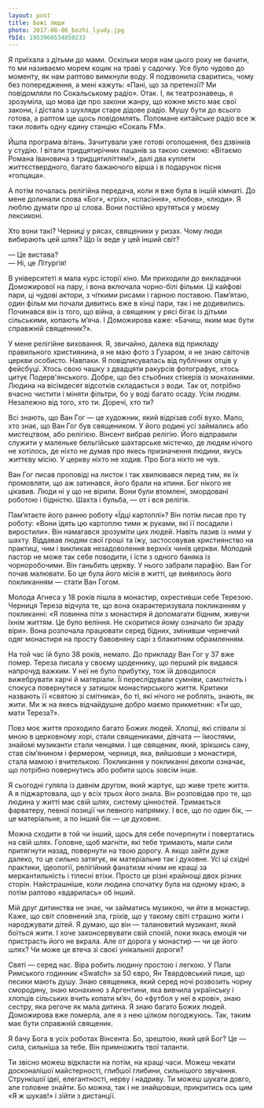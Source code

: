 ```yaml
---
layout: post
title: Божі люди
photo: 2017-08-06_bozhi_lyudy.jpg
fbId: 1953960534850233
---
```


Я приїхала з дітьми до мами. Оскільки моря нам цього року не бачити, то ми називаємо морем коцик на траві у садочку. Усе було чудово до моменту, як нам раптово вимкнули воду. Я подзвонила сваритись, чому без попередження, а мені кажуть: «Пані, що за претензії? Ми повідомляли по Сокальському радіо». Отак. І, як театрознавець, я зрозуміла, що мова іде про закони жанру, що кожне місто має свої закони, і дістала з шухляди старе дідове радіо. Мушу бути до всього готова, а раптом ще щось повідомлять. Поломане китайське радіо все ж таки ловить одну єдину станцію «Сокаль FM».

<!--more--> 

Йшла програма вітань. Зачитували уже готові оголошення, без дзвінків у студію. І вітали тридцятирічних пацанів за такою схемою: «Вітаємо Романа Івановича з тридцятиліттям!», далі два куплети життєствердного, багато бажаючого вірша і в подарунок пісня «гопцаца».

А потім почалась релігійна передача, коли я вже була в іншій кімнаті. До мене долинали слова «Бог», «гріх», «спасіння», «любов», «люди». Я люблю думати про ці слова. Вони постійно крутяться у моєму лексиконі. 

Хто вони такі? Черниці у рясах, священики у ризах. Чому люди вибирають цей шлях? Що їх веде у цей інший світ?

— Це вистава?<br />
— Ні, це Літургія!

В університеті я мала курс історії кіно. Ми приходили до викладачки Доможирової на пару, і вона включала чорно-білі фільми. Ці кайфові пари, ці чудові актори, з чіткими рисами і гарною поставою. Пам’ятаю, один фільм ми почали дивитись вже в кінці пари, так і не додивились. Починався він із того, що війна, а священик у рясі бігає із дітьми сільськими, копають м’яча. І Доможирова каже: «Бачиш, яким має бути справжній священник?».

У мене релігійне виховання. Я, звичайно, далека від прикладу правильного християнина, я не маю фото з Гузаром, я не знаю світочів церкви особисто. Навпаки. Я повідписувалась від публічних отців у фейсбуці. Хтось свою чашку з двадцяти ракурсів фотографує, хтось цитує Подерв'янського. Добре, що без стьобних стікерів із монахинями. Людина на вісімдесят відсотків складається з води. Так от, потрібно вчасно чистити і міняти фільтри, бо у воді багато осаду. Усім людям. Незалежно від того, хто ти. Доречі, хто ти?

Всі знають, що Ван Гог — це художник, який відрізав собі вухо. Мало, хто знає, що Ван Гог був священиком. У його родині усі займались або мистецтвом, або релігією. Вінсент вибрав релігію. Його відправили служити у маленьке бельгійське  шахтарське містечко, де людям нічого не хотілось, де ніхто не думав про якесь призначення людини, якусь життєву місію. У церкву ніхто не ходив. Про Бога ніхто не чув.

Ван Гог писав проповіді на листок і так хвилювався перед тим, як їх промовляти, що аж затинався, його брали на кпини. Бог нікого не цікавив. Люди ні у що не вірили. Вони були втомлені, змордовані роботою і бідністю. Шахта і бульба, — от і вся релігія.

Пам’ятаєте його  ранню роботу «Їдці картоплі»? Він потім писав про ту роботу: «Вони їдять цю картоплю тими ж руками, які її посадили і виростили». Він намагався зрозуміти цих людей. Навіть лазив із ними у шахту. Віддавав людям свої гроші та їжу, застосовував християнство на практиці, чим і викликав незадоволення верхніх чинів церкви. Молодий пастор не може так себе поводити, і їсти з одного баняка із чорноробочими. Він ганьбить церкву. У нього забрали парафію. Ван Гог почав малювати. Бо це була його місія в житті, це виявилось його покликанням — стати Ван Гогом. 

Молода Агнеса у 18 років пішла в монастир, охрестивши себе Терезою. Черниця Тереза відчула те, що вона охарактеризувала покликанням у покликанні: «Я повинна піти з монастиря й допомагати бідним, живучи їхнім життям. Це було веління. Не скоритися йому означало би зраду віри». Вона розпочала працювати серед бідних, змінивши чернечий одяг монастиря на просту бавовняну сарі з блакитним обрамленням.

На той час їй було 38 років, немало. До прикладу Ван Гог у 37 вже помер. Тереза писала у своєму щоденнику, що перший рік видався напрочуд важким. У неї не було прибутку, тож їй доводилося вижебрувати харчі й матеріали. Її переслідували сумніви, самотність і спокуса повернутися у затишок монастирського життя. Критики назвають її «святою зі смітника», бо ті, які нічого не роблять, знають, як жити. Ми ж на якесь відчайдушне добро маємо прикметник: «Ти що, мати Тереза?». 

Повз моє життя проходило багато Божих людей. Хлопці, які співали зі мною в церковному хорі, стали священиками, дівчата — їмостями, знайомі музиканти стали ченцями. І ще священик, який, зрікшись сану, став сім’янином і фермером, черниця, яка, вийшовши з монастиря, стала мамою і вчителькою. Покликання у покликанні деколи означає, що потрібно повернутись або робити щось зовсім інше.

Я сьогодні гуляла із давнім другом, який жартує, що живе третє життя. А я піджартовала, що у всіх трьох його знала. Він розповідав про те, що людина у житті має свій шлях, систему цінностей. Тримається фарватеру, певної позиції чи певного напрямку. І все, що по один бік, — це матеріальне, а по інший бік — це духовне.

Можна сходити в той чи інший, щось для себе почерпнути і повертатись на свій шлях. Головне, щоб магніти, які тебе тримають, мали сили притягнути назад, повернути на твою дорогу. А якщо зайти дуже далеко, то це сильно затягує, як матеріальне так і духовне. Усі ці східні практики, ідеології, релігійний фанатизм нічим не кращі за меркантильність і тілесні втіхи. Просто це різні крайнощі двох різних сторін. Найстрашніше, коли людина спочатку була на одному краю, а потім раптово «вдарилась» об інший.

Мій друг дитинства не знає, чи займатись музикою, чи йти в монастир. Каже, що світ сповнений зла, гріхів, що у такому світі страшно жити і народжувати дітей. Я думаю, що він — талановитий музикант, який боїться жити. І хоче законсервувати свій спокій, поки якась емоція чи пристрасть його не вкрала. Але от дорога у монастир — чи це його шлях? Чи може це втеча зі своєї унікальної дороги?

Святі — серед нас. Віра робить людину простою і легкою. У Папи Римського годинник «Swatch» за 50 євро, Ян Твардовський пише, що песики мають душу. Знаю священика, який серед ночі розвозить чорну смородину, знаю монахиню з Аргентини, яка вивчила українську і хлопців сільських вчить копати м’яч, бо «футбол у неї в крові», знаю сестру, яка регоче як мала дитина. Я знаю багато Божих людей. Доможирова вже померла, але я з нею цілком погоджуюсь. Так, таким має бути справжній священик.

Я бачу Бога в усіх роботах Вінсента. Бо, зрештою, який цей Бог? Це — сила, сильніша за тебе. Він примножить твої таланти.

Ти звісно можеш відкласти на потім, на кращі часи. Можеш чекати досконалішої майстерності, глибшої глибини, сильнішого звучання. Стрункішої ідеї, елегантності, нерву і надриву. Ти можеш шукати довго, але головне знайти. Бо можна, так і не знайшовши, прикритись ось цим «Я ж шукав!» і зійти з дистанції.

